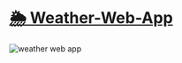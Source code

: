 # [🌦 Weather-Web-App](https://shivang21007.github.io/Weather-web-app/)
![weather web app](https://github.com/shivang21007/Weather-web-app/assets/98748694/be37568c-1c76-4d11-be23-54eaf9bcae0b)
